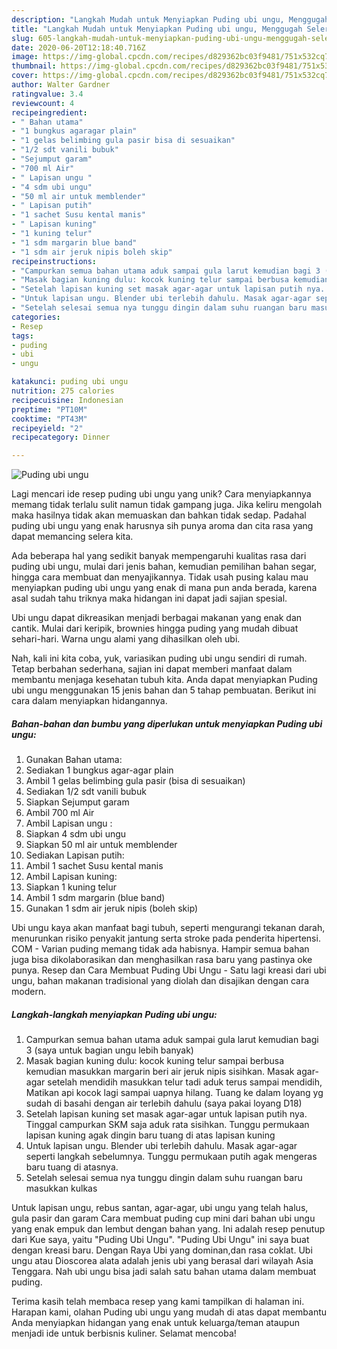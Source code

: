 ```yaml
---
description: "Langkah Mudah untuk Menyiapkan Puding ubi ungu, Menggugah Selera"
title: "Langkah Mudah untuk Menyiapkan Puding ubi ungu, Menggugah Selera"
slug: 605-langkah-mudah-untuk-menyiapkan-puding-ubi-ungu-menggugah-selera
date: 2020-06-20T12:18:40.716Z
image: https://img-global.cpcdn.com/recipes/d829362bc03f9481/751x532cq70/puding-ubi-ungu-foto-resep-utama.jpg
thumbnail: https://img-global.cpcdn.com/recipes/d829362bc03f9481/751x532cq70/puding-ubi-ungu-foto-resep-utama.jpg
cover: https://img-global.cpcdn.com/recipes/d829362bc03f9481/751x532cq70/puding-ubi-ungu-foto-resep-utama.jpg
author: Walter Gardner
ratingvalue: 3.4
reviewcount: 4
recipeingredient:
- " Bahan utama"
- "1 bungkus agaragar plain"
- "1 gelas belimbing gula pasir bisa di sesuaikan"
- "1/2 sdt vanili bubuk"
- "Sejumput garam"
- "700 ml Air"
- " Lapisan ungu "
- "4 sdm ubi ungu"
- "50 ml air untuk memblender"
- " Lapisan putih"
- "1 sachet Susu kental manis"
- " Lapisan kuning"
- "1 kuning telur"
- "1 sdm margarin blue band"
- "1 sdm air jeruk nipis boleh skip"
recipeinstructions:
- "Campurkan semua bahan utama aduk sampai gula larut kemudian bagi 3 (saya untuk bagian ungu lebih banyak)"
- "Masak bagian kuning dulu: kocok kuning telur sampai berbusa kemudian masukkan margarin beri air jeruk nipis sisihkan. Masak agar-agar setelah mendidih masukkan telur tadi aduk terus sampai mendidih, Matikan api kocok lagi sampai uapnya hilang. Tuang ke dalam loyang yg sudah di basahi dengan air terlebih dahulu (saya pakai loyang D18)"
- "Setelah lapisan kuning set masak agar-agar untuk lapisan putih nya. Tinggal campurkan SKM saja aduk rata sisihkan. Tunggu permukaan lapisan kuning agak dingin baru tuang di atas lapisan kuning"
- "Untuk lapisan ungu. Blender ubi terlebih dahulu. Masak agar-agar seperti langkah sebelumnya. Tunggu permukaan putih agak mengeras baru tuang di atasnya."
- "Setelah selesai semua nya tunggu dingin dalam suhu ruangan baru masukkan kulkas"
categories:
- Resep
tags:
- puding
- ubi
- ungu

katakunci: puding ubi ungu 
nutrition: 275 calories
recipecuisine: Indonesian
preptime: "PT10M"
cooktime: "PT43M"
recipeyield: "2"
recipecategory: Dinner

---
```



![Puding ubi ungu](https://img-global.cpcdn.com/recipes/d829362bc03f9481/751x532cq70/puding-ubi-ungu-foto-resep-utama.jpg)

Lagi mencari ide resep puding ubi ungu yang unik? Cara menyiapkannya memang tidak terlalu sulit namun tidak gampang juga. Jika keliru mengolah maka hasilnya tidak akan memuaskan dan bahkan tidak sedap. Padahal puding ubi ungu yang enak harusnya sih punya aroma dan cita rasa yang dapat memancing selera kita.

Ada beberapa hal yang sedikit banyak mempengaruhi kualitas rasa dari puding ubi ungu, mulai dari jenis bahan, kemudian pemilihan bahan segar, hingga cara membuat dan menyajikannya. Tidak usah pusing kalau mau menyiapkan puding ubi ungu yang enak di mana pun anda berada, karena asal sudah tahu triknya maka hidangan ini dapat jadi sajian spesial.

Ubi ungu dapat dikreasikan menjadi berbagai makanan yang enak dan cantik. Mulai dari keripik, brownies hingga puding yang mudah dibuat sehari-hari. Warna ungu alami yang dihasilkan oleh ubi.


Nah, kali ini kita coba, yuk, variasikan puding ubi ungu sendiri di rumah. Tetap berbahan sederhana, sajian ini dapat memberi manfaat dalam membantu menjaga kesehatan tubuh kita. Anda dapat menyiapkan Puding ubi ungu menggunakan 15 jenis bahan dan 5 tahap pembuatan. Berikut ini cara dalam menyiapkan hidangannya.

<!--inarticleads1-->

##### Bahan-bahan dan bumbu yang diperlukan untuk menyiapkan Puding ubi ungu:

1. Gunakan  Bahan utama:
1. Sediakan 1 bungkus agar-agar plain
1. Ambil 1 gelas belimbing gula pasir (bisa di sesuaikan)
1. Sediakan 1/2 sdt vanili bubuk
1. Siapkan Sejumput garam
1. Ambil 700 ml Air
1. Ambil  Lapisan ungu :
1. Siapkan 4 sdm ubi ungu
1. Siapkan 50 ml air untuk memblender
1. Sediakan  Lapisan putih:
1. Ambil 1 sachet Susu kental manis
1. Ambil  Lapisan kuning:
1. Siapkan 1 kuning telur
1. Ambil 1 sdm margarin (blue band)
1. Gunakan 1 sdm air jeruk nipis (boleh skip)


Ubi ungu kaya akan manfaat bagi tubuh, seperti mengurangi tekanan darah, menurunkan risiko penyakit jantung serta stroke pada penderita hipertensi. COM - Varian puding memang tidak ada habisnya. Hampir semua bahan juga bisa dikolaborasikan dan menghasilkan rasa baru yang pastinya oke punya. Resep dan Cara Membuat Puding Ubi Ungu - Satu lagi kreasi dari ubi ungu, bahan makanan tradisional yang diolah dan disajikan dengan cara modern. 

<!--inarticleads2-->

##### Langkah-langkah menyiapkan Puding ubi ungu:

1. Campurkan semua bahan utama aduk sampai gula larut kemudian bagi 3 (saya untuk bagian ungu lebih banyak)
1. Masak bagian kuning dulu: kocok kuning telur sampai berbusa kemudian masukkan margarin beri air jeruk nipis sisihkan. Masak agar-agar setelah mendidih masukkan telur tadi aduk terus sampai mendidih, Matikan api kocok lagi sampai uapnya hilang. Tuang ke dalam loyang yg sudah di basahi dengan air terlebih dahulu (saya pakai loyang D18)
1. Setelah lapisan kuning set masak agar-agar untuk lapisan putih nya. Tinggal campurkan SKM saja aduk rata sisihkan. Tunggu permukaan lapisan kuning agak dingin baru tuang di atas lapisan kuning
1. Untuk lapisan ungu. Blender ubi terlebih dahulu. Masak agar-agar seperti langkah sebelumnya. Tunggu permukaan putih agak mengeras baru tuang di atasnya.
1. Setelah selesai semua nya tunggu dingin dalam suhu ruangan baru masukkan kulkas


Untuk lapisan ungu, rebus santan, agar-agar, ubi ungu yang telah halus, gula pasir dan garam Cara membuat puding cup mini dari bahan ubi ungu yang enak empuk dan lembut dengan bahan yang. Ini adalah resep penutup dari Kue saya, yaitu &#34;Puding Ubi Ungu&#34;. &#34;Puding Ubi Ungu&#34; ini saya buat dengan kreasi baru. Dengan Raya Ubi yang dominan,dan rasa coklat. Ubi ungu atau Dioscorea alata adalah jenis ubi yang berasal dari wilayah Asia Tenggara. Nah ubi ungu bisa jadi salah satu bahan utama dalam membuat puding. 

Terima kasih telah membaca resep yang kami tampilkan di halaman ini. Harapan kami, olahan Puding ubi ungu yang mudah di atas dapat membantu Anda menyiapkan hidangan yang enak untuk keluarga/teman ataupun menjadi ide untuk berbisnis kuliner. Selamat mencoba!
